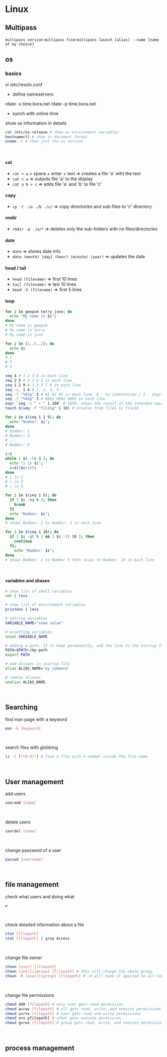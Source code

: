 # Linux

## Multipass

`multipass version`
`multipass find`
`multipass launch [alias] --name [name of my choice]`

## os

### basics

vi /etc/resolv.conf
- define nameservers

rdate -s time.bora.net
rdate -p time.bora.net
- synch with online time

show os information in details
```bash
cat /etc/os-release # show as environment variables
hostnamectl # show in document format
uname -r # show just the os version
```
<br>

#### cat
- `cat > a` + space + enter + text => creates a file 'a' with the text
- `cat < a` => outputs file 'a' to the display
- `cat a b > c` => adds file 'a' and 'b' to file 'c'

#### copy
- `cp -r ./a ./b ./c/` => copy directories and sub-files to 'c' directory
 
#### rmdir
- `rmdir -p ./a/*` => deletes only the sub-folders with no files/directories

#### date
- `date` => shows date info
- `date (month) (day) (hour) (minute) (year)` => updates the date

#### head / tail
- `head (filename)` => first 10 lines
- `tail (filename)` => last 10 lines
- `head -5 (filename)` => first 5 lines


#### loop
```bash
for i in geepum terry june; do
  echo "My name is $i";
done
# My name is geepum
# My name is terry
# My name is june

for i in {1..5..2}; do
  echo $i
done
# 1
# 3
# 5

seq 4 # 1 2 3 4 in each line
seq 2 5 # 2 3 4 5 in each line
seq 1 2 9 # 1 3 5 7 9 in each line
seq -s, 1 4 # 1, 2, 3, 4
seq -f "%02g" 3 # 01 02 03 in each line. 0 - no indentation / 2 - digits
seq -f "%04g" 3 # 0001 0002 0003 in each line
expr `seq -s " + " 1 100` # 5050. shows the result of the intended operation
touch $(seq -f "file%g" 1 10) # creates from file1 to file10

for i in $(seq 1 2 9); do
  echo "Number: $i";
done
# Number: 1
# Number: 3
# ...
# Number: 9

i=1
while [ $i -le 3 ]; do
  echo "i is $i";
  i=$(($i+1));
done
# i is 1
# i is 2
# i is 3

for i in $(seq 1 5); do
  if [ $i -eq 4 ]; then
    break
  fi
  echo "Number: $i";
done
# shows Number: 1 to Number: 3 in each line

for i in $(seq 1 10); do
  if [ $i -gt 5 ] && [ $i -lt 10 ]; then
    continue
  fi;
    echo "Number: $i";
done
# shows Number: 1 to Number 5 then skips to Number: 10 in each line
```
<br>

#### variables and aliases
```bash
# show list of shell variables
set | less

# show list of environment variables
printenv | less

# setting variables
VARIABLE_NAME="some value"

# unsetting variables
unset VARIABLE_NAME

# adding a path. If to keep permanently, add the line to the startup file
PATH=$PATH:/my-path
export PATH

# add aliases in startup file
alias ALIAS_NAME='my command'

# remove aliases
unalias ALIAS_NAME
```
<br>

## Searching

find man page with a keyword
```bash
man -k [keyword]
```
<br>

search files with globbing
```bash
ls -l [*[0-9]*] # fine a file with a number inside the file name
```
<br>

## User management

add users
```bash
useradd [name]
```
<br>

delete users
```bash
userdel [name]
```
<br>

change password of a user
```bash
passwd [username]
```
<br>

## file management 

check what users and doing what
```bash
w
```
<br>

check detailed information about a file
```bash
stat [filepath]
stat [filepath] | grep Access
```
<br>

change file owner
```bash
chown [user] [filepath]
chown [user]:[group] [filepath] # this will change the whole group
chown -R [user]:[group] [filepath] # -R will make it applied to all subdirectories
```
<br>

change file permissions
```bash
chmod 400 [filepath] # only user gets read permission
chmod a=rwx [filepath] # all gets read, write, and execute permissions
chmod u=r+x [filepath] # user gets read and write permissions
chmod o+x pfilepath] # other gets execute permission
chmod g=rwx [filepath] # group gets read, write, and execute permissions
```
<br>

## process management


